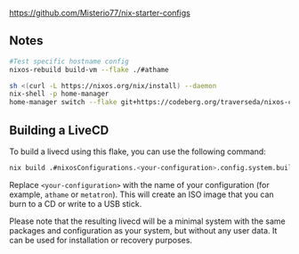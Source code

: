 https://github.com/Misterio77/nix-starter-configs

## Notes

```bash
#Test specific hostname config
nixos-rebuild build-vm --flake ./#athame
```

```bash
sh <(curl -L https://nixos.org/nix/install) --daemon
nix-shell -p home-manager
home-manager switch --flake git+https://codeberg.org/traverseda/nixos-config.git?ref=main#traverseda@generic --extra-experimental-features nix-command --extra-experimental-features flakes
```


## Building a LiveCD

To build a livecd using this flake, you can use the following command:

```bash
nix build .#nixosConfigurations.<your-configuration>.config.system.build.isoImage
```

Replace `<your-configuration>` with the name of your configuration (for example, `athame` or `metatron`). This will create an ISO image that you can burn to a CD or write to a USB stick.

Please note that the resulting livecd will be a minimal system with the same packages and configuration as your system, but without any user data. It can be used for installation or recovery purposes.

